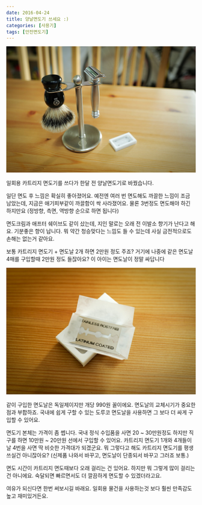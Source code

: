 ```yaml
---
date: 2016-04-24
title: 양날면도기 쓰세요 :)
categories: [사용기]
tags: [안전면도기]
---
```

![머쿠어 43C 클래식 양날 안전 면도기](./image-asset.jpeg)

일회용 카트리지 면도기를 쓰다가 한달 전 양날면도기로 바꿨습니다.

일단 면도 후 느낌은 확실히 좋아졌어요. 예전엔 여러 번 면도해도 까끌한 느낌이 조금 남았는데, 지금은 애기피부같이 까끌함이 싹 사라졌어요. 물론 3번정도 면도해야 하긴 하지만요 (정방향, 측면, 역방향 순으로 하면 됩니다)

면도크림과 애프터 쉐이브도 같이 샀는데, 지인 말로는 오래 전 이발소 향기가 난다고 해요. 기분좋은 향이 납니다. 뭐 약간 청승맞다는 느낌도 들 수 있는데 사실 금전적으로도 손해는 없는거 같아요.

보통 카트리지 면도기 + 면도날 2개 하면 2만원 정도 주죠? 거기에 나중에 같은 면도날 4매를 구입할때 2만원 정도 들잖아요? 이 아이는 면도날이 정말 싸답니다

![ 빨간 점은 핏자국이 아닙니다 :) ](./image-asset1.jpeg)

같이 구입한 면도날은 독일제이지만 개당 990원 꼴이에요. 면도날의 교체시기가 중요한 점과 부합하죠. 국내에 쉽게 구할 수 있는 도루코 면도날을 사용하면 그 보다 더 싸게 구입할 수 있어요.

면도기 본체는 가격이 좀 쎕니다. 국내 정식 수입품을 사면 20 ~ 30만원정도 하지만 직구를 하면 10만원 ~ 20만원 선에서 구입할 수 있어요. 카트리지 면도기 1개와 4개들이 날 4번을 사면 딱 비슷한 가격대가 되겠군요. 뭐 그렇다고 해도 카트리지 면도기를 평생쓰실건 아니잖아요? (신제품 나와서 바꾸고, 면도날이 단종되서 바꾸고 그러죠 보통.)

면도 시간이 카트리지 면도때보다 오래 걸리는 건 있어요. 하지만 뭐 그렇게 많이 걸리는 건 아니에요. 숙달되면 빠르면서도 더 깔끔하게 면도할 수 있겠더라고요.

여유가 되신다면 한번 써보시길 바래요. 일회용 물건을 사용하는것 보다 훨씬 만족감도 높고 재미있거든요.